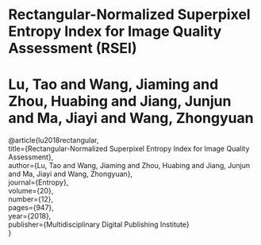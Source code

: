 # Rectangular-Normalized Superpixel Entropy Index for Image Quality Assessment (RSEI) <br>
# Lu, Tao and Wang, Jiaming and Zhou, Huabing and Jiang, Junjun and Ma, Jiayi and Wang, Zhongyuan <br>
@article{lu2018rectangular, <br>
  title={Rectangular-Normalized Superpixel Entropy Index for Image Quality Assessment}, <br>
  author={Lu, Tao and Wang, Jiaming and Zhou, Huabing and Jiang, Junjun and Ma, Jiayi and Wang, Zhongyuan}, <br>
  journal={Entropy}, <br>
  volume={20}, <br>
  number={12}, <br>
  pages={947}, <br>
  year={2018}, <br>
  publisher={Multidisciplinary Digital Publishing Institute} <br>
}
